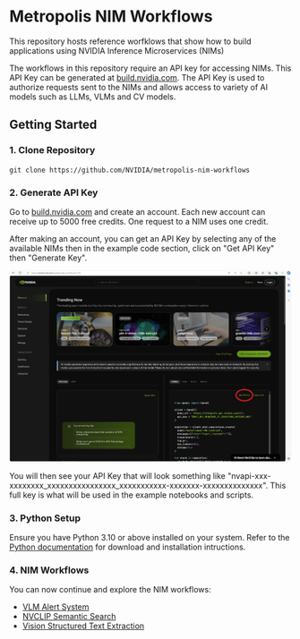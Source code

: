 # Metropolis NIM Workflows 

This repository hosts reference worfklows that show how to build applications using NVIDIA Inference Microservices (NIMs)

The workflows in this repository require an API key for accessing NIMs. This API Key can be generated at [build.nvidia.com](https://build.nvidia.com). The API Key is used to authorize requests sent to the NIMs and allows access to variety of AI models such as LLMs, VLMs and CV models. 

## Getting Started 

### 1. Clone Repository 

```
git clone https://github.com/NVIDIA/metropolis-nim-workflows
```

### 2. Generate API Key 

Go to [build.nvidia.com](https://build.nvidia.com) and create an account. Each new account can receive up to 5000 free credits. One request to a NIM uses one credit. 

After making an account, you can get an API Key by selecting any of the available NIMs then in the example code section, click on "Get API Key" then "Generate Key". 

![Generate API Key](readme_assets/generate_api_key.png)


You will then see your API Key that will look something like "nvapi-xxx-xxxxxxxx_xxxxxxxxxxxxxxxx_xxxxxxxxxxx-xxxxxxx-xxxxxxxxxxxxxx". This full key is what will be used in the example notebooks and scripts. 

### 3. Python Setup 

Ensure you have Python 3.10 or above installed on your system. Refer to the [Python documentation](https://www.python.org/downloads/) for download and installation intructions. 


### 4. NIM Workflows 

You can now continue and explore the NIM workflows: 

- [VLM Alert System](workflows/vlm_alerts/README.md)
- [NVCLIP Semantic Search](workflows/nvclip_semantic_search/README.md)
- [Vision Structured Text Extraction](workflows/vision_text_extraction/README.md)

